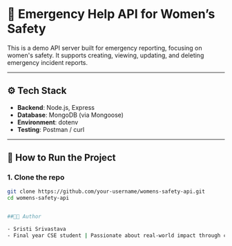 # 🚨 Emergency Help API for Women’s Safety

This is a demo API server built for emergency reporting, focusing on women's safety. It supports creating, viewing, updating, and deleting emergency incident reports.

---

## ⚙️ Tech Stack

- **Backend**: Node.js, Express
- **Database**: MongoDB (via Mongoose)
- **Environment**: dotenv
- **Testing**: Postman / curl

---

## 🚀 How to Run the Project

### 1. Clone the repo

```bash
git clone https://github.com/your-username/womens-safety-api.git
cd womens-safety-api


##🧑‍💻 Author

- Sristi Srivastava
- Final year CSE student | Passionate about real-world impact through code

